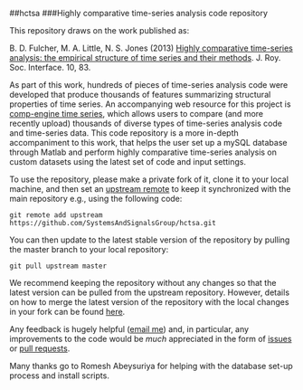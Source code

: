 ##hctsa
###Highly comparative time-series analysis code repository

This repository draws on the work published as:

B. D. Fulcher, M. A. Little, N. S. Jones (2013) [Highly comparative time-series analysis: the empirical structure of time series and their methods](http://rsif.royalsocietypublishing.org/content/10/83/20130048.full). J. Roy. Soc. Interface. 10, 83.

As part of this work, hundreds of pieces of time-series analysis code were developed that produce thousands of features summarizing structural properties of time series.
An accompanying web resource for this project is [comp-engine time series](www.comp-engine.org/timeseries), which allows users to compare (and more recently upload) thousands of diverse types of time-series analysis code and time-series data.
This code repository is a more in-depth accompaniment to this work, that helps the user set up a mySQL database through Matlab and perform highly comparative time-series analysis on custom datasets using the latest set of code and input settings.

To use the repository, please make a private fork of it, clone it to your local machine, and then set an [upstream remote](https://help.github.com/articles/fork-a-repo/#step-3-configure-git-to-sync-your-fork-with-the-original-spoon-knife-repository) to keep it synchronized with the main repository e.g., using the following code:
```
git remote add upstream https://github.com/SystemsAndSignalsGroup/hctsa.git
````
You can then update to the latest stable version of the repository by pulling the master branch to your local repository:
```
git pull upstream master
```

We recommend keeping the repository without any changes so that the latest version can be pulled from the upstream repository.
However, details on how to merge the latest version of the repository with the local changes in your fork can be found [here](https://help.github.com/articles/syncing-a-fork/).

Any feedback is hugely helpful ([email me](mailto:ben.d.fulcher@gmail.com)) and, in particular, any improvements to the code would be _much_ appreciated in the form of [issues](https://github.com/SystemsAndSignalsGroup/hctsa/issues) or [pull requests](https://help.github.com/articles/using-pull-requests/).

Many thanks go to Romesh Abeysuriya for helping with the database set-up process and install scripts.